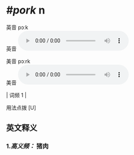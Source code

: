 # ***\#pork*** n
英音 pɔːk  
英音
<audio src="./media/pork-B.aac" controls="controls"></audio>

美音 pɔːrk  
美音
<audio src="./media/pork.aac" controls="controls"></audio>



| 词频 1 |  

用法点拨  [U]

英文释义
---
### 1.*高义频：* **猪肉**  


